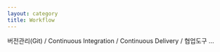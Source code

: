 ```yaml
---
layout: category
title: Workflow
---
```


버전관리(Git) / Continuous Integration / Continuous Delivery / 협업도구 ...
